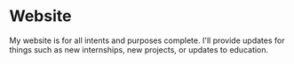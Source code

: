 # Website
My website is for all intents and purposes complete.
I'll provide updates for things such as new internships, new projects, or updates to education.
